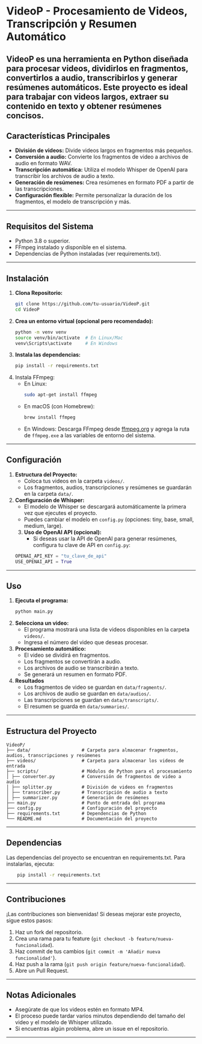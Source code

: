 # VideoP - Procesamiento de Videos, Transcripción y Resumen Automático
**VideoP** es una herramienta en Python diseñada para procesar videos, dividirlos en fragmentos, convertirlos a audio, transcribirlos y generar resúmenes automáticos. 
Este proyecto es ideal para trabajar con videos largos, extraer su contenido en texto y obtener resúmenes concisos.
---
## Características Principales
- **División de videos:** Divide videos largos en fragmentos más pequeños.
- **Conversión a audio:** Convierte los fragmentos de video a archivos de audio en formato WAV.
- **Transcripción automática:** Utiliza el modelo Whisper de OpenAI para transcribir los archivos de audio a texto.
- **Generación de resúmenes:** Crea resúmenes en formato PDF a partir de las transcripciones.
- **Configuración flexible:** Permite personalizar la duración de los fragmentos, el modelo de transcripción y más.
---
## Requisitos del Sistema
- Python 3.8 o superior.
- FFmpeg instalado y disponible en el sistema.
- Dependencias de Python instaladas (ver requirements.txt).
---
## Instalación

1. **Clona Repositorio:**
    ```bash
    git clone https://github.com/tu-usuario/VideoP.git
    cd VideoP
    ```
2. **Crea un entorno virtual (opcional pero recomendado):**
    ```bash
    python -m venv venv
    source venv/bin/activate  # En Linux/Mac
    venv\Scripts\activate     # En Windows
    ```
3. **Instala las dependencias:**
    ```bash
    pip install -r requirements.txt
    ```
4. Instala FFmpeg:
   - En Linux:
     ```bash
     sudo apt-get install ffmpeg
     ```
   - En macOS (con Homebrew):
     ```bash
     brew install ffmpeg
     ```
   - En Windows: Descarga FFmpeg desde [ffmpeg.org](ffmpeg.org) y agrega la ruta de `ffmpeg.exe` a las variables de entorno del sistema.
---
## Configuración
1. **Estructura del Proyecto:**
   - Coloca tus videos en la carpeta `videos/`.
   - Los fragmentos, audios, transcripciones y resúmenes se guardarán en la carpeta `data/`.
2. **Configuración de Whisper:**
   - El modelo de Whisper se descargará automáticamente la primera vez que ejecutes el proyecto.
   - Puedes cambiar el modelo en `config.py` (opciones: tiny, base, small, medium, large).
   3. **Uso de OpenAI API (opcional):**
      - Si deseas usar la API de OpenAI para generar resúmenes, configura tu clave de API en `config.py`:
   ````python
   OPENAI_API_KEY = "tu_clave_de_api"
   USE_OPENAI_API = True
   ````
---
## Uso
1. **Ejecuta el programa:**
    ````bash
    python main.py
    ````
2. **Selecciona un video:**
   - El programa mostrará una lista de videos disponibles en la carpeta `videos/`.
   - Ingresa el número del video que deseas procesar.
3. **Procesamiento automático:**
   - El video se dividirá en fragmentos.
   - Los fragmentos se convertirán a audio.
   - Los archivos de audio se transcribirán a texto.
   - Se generará un resumen en formato PDF.
4. **Resultados**
   - Los fragmentos de video se guardan en `data/fragments/`.
   - Los archivos de audio se guardan en `data/audios/`.
   - Las transcripciones se guardan en `data/transcripts/`.
   - El resumen se guarda en `data/summaries/`.
---
## Estructura del Proyecto
```
VideoP/
├── data/                   # Carpeta para almacenar fragmentos, audios, transcripciones y resúmenes
├── videos/                 # Carpeta para almacenar los videos de entrada
├── scripts/                # Módulos de Python para el procesamiento
│ ├── converter.py          # Conversión de fragmentos de video a audio
│ ├── splitter.py           # División de videos en fragmentos
│ ├── transcriber.py        # Transcripción de audio a texto
│ ├── summarizer.py         # Generación de resúmenes
├── main.py                 # Punto de entrada del programa
├── config.py               # Configuración del proyecto
├── requirements.txt        # Dependencias de Python
└── README.md               # Documentación del proyecto
```
---
## Dependencias
Las dependencias del proyecto se encuentran en requirements.txt. Para instalarlas, ejecuta:
````bash
    pip install -r requirements.txt
````
---
## Contribuciones
¡Las contribuciones son bienvenidas! Si deseas mejorar este proyecto, sigue estos pasos:
1. Haz un fork del repositorio.
2. Crea una rama para tu feature (``git checkout -b feature/nueva-funcionalidad``).
3. Haz commit de tus cambios (``git commit -m 'Añadir nueva funcionalidad'``).
4. Haz push a la rama (``git push origin feature/nueva-funcionalidad``).
5. Abre un Pull Request.
---
## Notas Adicionales
- Asegúrate de que los videos estén en formato MP4.
- El proceso puede tardar varios minutos dependiendo del tamaño del video y el modelo de Whisper utilizado.
- Si encuentras algún problema, abre un issue en el repositorio.
---











